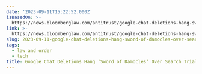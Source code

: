 ```yaml
---
date: '2023-09-11T15:22:52.000Z'
isBasedOn: >-
  https://news.bloomberglaw.com/antitrust/google-chat-deletions-hang-sword-of-damocles-over-search-trial
link: >-
  https://news.bloomberglaw.com/antitrust/google-chat-deletions-hang-sword-of-damocles-over-search-trial
slug: 2023-09-11-google-chat-deletions-hang-sword-of-damocles-over-search-trial
tags:
  - law and order
  - tech
title: Google Chat Deletions Hang ‘Sword of Damocles’ Over Search Trial
---
```



